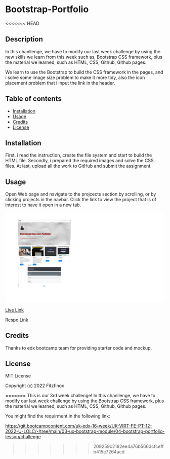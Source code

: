 # Bootstrap-Portfolio

<<<<<<< HEAD
## Description


In this chanllenge, we have to modify our last week challenge by using the new skills we learn from this week such as, Bootstrap CSS framework, plus the material we learned, such as HTML, CSS, Github, Github pages.

We learn to use the Bootstrap to build the CSS framework in the pages, and i solve some image size problem to make it more tidy, also the icon placement problem that i input the link in the header.

## Table of contents
- [Installation](#installation)
- [Usage](#usage)
- [Credits](#credits)
- [License](#license)

## Installation

First, i read the instruction, create the file system and start to build the HTML file. Secondly, i prepared the required images and solve the CSS files. At last, upload all the work to GitHub and submit the assignment.

## Usage
Open Web page and navigate to the projcects section by scrolling, or by clicking projects in the navbar. Click the link to view the project that is of interest to have it open in a new tab. 


![alt text](images/sample.jpg.jpg)

<a href="https://fitzfinoo.github.io/Bootstrap-Portfolio/"> Live Link </a>

<a href="hhttps://github.com/Fitzfinoo/Bootstrap-Portfolio/settings/pages"> Respo Link </a>

## Credits

Thanks to edx bootcamp team for providing starter code and mockup.

## License
MIT License

Copyright (c) 2022 Fitzfinoo


=======
This is our 3rd week challenge!
In this chanllenge, we have to modify our last week challenge by using the Bootstrap CSS framework, plus the material we learned, such as HTML, CSS, Github, Github pages.

You might find the requirment in the following link:

https://git.bootcampcontent.com/uk-edx-16-week/UK-VIRT-FE-PT-12-2022-U-LOLC/-/tree/main/03-ux-bootstrap-module/04-bootstrap-portfolio-lesson/challenge
>>>>>>> 209259c2182ee4a76b5663cfceffb415e7264acd
